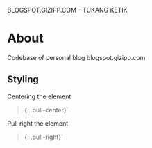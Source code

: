 BLOGSPOT.GIZIPP.COM - TUKANG KETIK

# About

Codebase of personal blog blogspot.gizipp.com


## Styling

Centering the element

> {: .pull-center}`

Pull right the element

> {: .pull-right}`